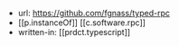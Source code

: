
- url: https://github.com/fgnass/typed-rpc
- [[p.instanceOf]]  [[c.software.rpc]]
- written-in: [[prdct.typescript]]